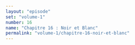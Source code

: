 ```yaml
---
layout: "episode"
set: "volume-1"
number: 16
name: "Chapitre 16 : Noir et Blanc"
permalink: "volume-1/chapitre-16-noir-et-blanc"
---
```

